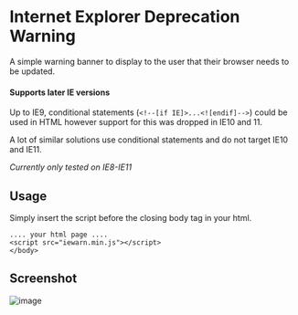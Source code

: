 # Internet Explorer Deprecation Warning

A simple warning banner to display to the user that their browser needs to be updated.

#### Supports later IE versions

Up to IE9, conditional statements (`<!--[if IE]>...<![endif]-->`) could be used in HTML however support for this was dropped in IE10 and 11.

A lot of similar solutions use conditional statements and do not target IE10 and IE11.

_Currently only tested on IE8-IE11_

## Usage

Simply insert the script before the closing body tag in your html.

```
.... your html page ....
<script src="iewarn.min.js"></script>
</body>
```
## Screenshot

![image](https://user-images.githubusercontent.com/89836527/131752230-74f02251-1fb2-4864-ad64-67a09be04a65.png)
